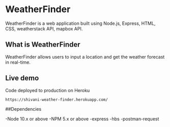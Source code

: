 # WeatherFinder

WeatherFinder is a web application built using Node.js, Express, HTML, CSS, weatherstack API, mapbox API.

## What is WeatherFinder

WeatherFinder allows users to input a location and get the weather forecast in real-time.

## Live demo
Code deployed to production on Heroku

`https://shivani-weather-finder.herokuapp.com/`

##Dependencies

-Node 10.x or above
-NPM 5.x or above
-express
-hbs
-postman-request